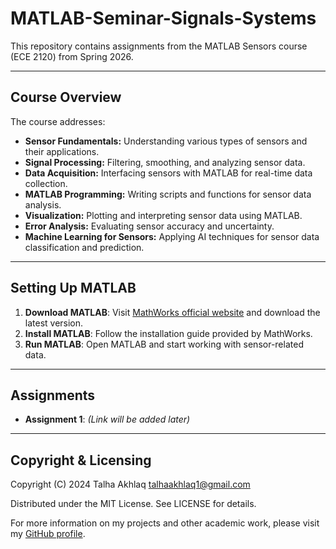 # MATLAB-Seminar-Signals-Systems

This repository contains assignments from the MATLAB Sensors course (ECE 2120) from Spring 2026.

---

## Course Overview

The course addresses:

- **Sensor Fundamentals:** Understanding various types of sensors and their applications.
- **Signal Processing:** Filtering, smoothing, and analyzing sensor data.
- **Data Acquisition:** Interfacing sensors with MATLAB for real-time data collection.
- **MATLAB Programming:** Writing scripts and functions for sensor data analysis.
- **Visualization:** Plotting and interpreting sensor data using MATLAB.
- **Error Analysis:** Evaluating sensor accuracy and uncertainty.
- **Machine Learning for Sensors:** Applying AI techniques for sensor data classification and prediction.

---

## Setting Up MATLAB

1. **Download MATLAB**: Visit [MathWorks official website](https://www.mathworks.com/) and download the latest version.
2. **Install MATLAB**: Follow the installation guide provided by MathWorks.
3. **Run MATLAB**: Open MATLAB and start working with sensor-related data.

---

## Assignments

- **Assignment 1**: *(Link will be added later)*

---

## Copyright & Licensing

Copyright (C) 2024 Talha Akhlaq [talhaakhlaq1@gmail.com](mailto:talhaakhlaq1@gmail.com)

Distributed under the MIT License. See LICENSE for details.

For more information on my projects and other academic work, please visit my [GitHub profile](https://github.com/).
